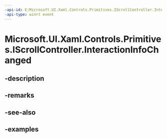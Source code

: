 ```yaml
---
-api-id: E:Microsoft.UI.Xaml.Controls.Primitives.IScrollController.InteractionInfoChanged
-api-type: winrt event
---
```


# Microsoft.UI.Xaml.Controls.Primitives.IScrollController.InteractionInfoChanged

<!--
event Windows.Foundation.TypedEventHandler<Microsoft.UI.Xaml.Controls.Primitives.IScrollController,object> InteractionInfoChanged;
-->


## -description

## -remarks

## -see-also

## -examples



